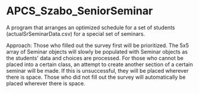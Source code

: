 # APCS_Szabo_SeniorSeminar

A program that arranges an optimized schedule for a set of students (actualSrSeminarData.csv) for a special set of seminars.

Approach: Those who filled out the survey first will be prioritized. The 5x5 array of Seminar objects will slowly be populated with Seminar objects as the students' data and choices are processed. For those who cannot be placed into a certain class, an attempt to create another section of a certain seminar will be made. If this is unsuccessful, they will be placed wherever there is space. Those who did not fill out the survey will automatically be placed wherever there is space. 